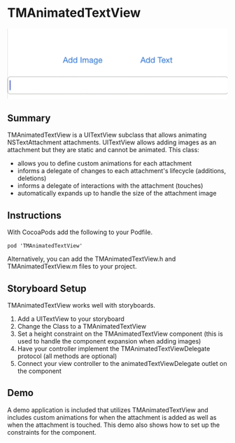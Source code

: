 # TMAnimatedTextView

![](https://github.com/TapMesh/TMAnimatedTextView/blob/master/TMAnimatedTextView.gif)

Summary
-------

TMAnimatedTextView is a UITextView subclass that allows animating NSTextAttachment attachments. UITextView allows adding images as an attachment but they are static and cannot be animated. This class:

* allows you to define custom animations for each attachment
* informs a delegate of changes to each attachment's lifecycle (additions, deletions)
* informs a delegate of interactions with the attachment (touches)
* automatically expands up to handle the size of the attachment image

Instructions
------------

With CocoaPods add the following to your Podfile.

    pod 'TMAnimatedTextView'

Alternatively, you can add the TMAnimatedTextView.h and TMAnimatedTextView.m files to your project.

Storyboard Setup
----------------

TMAnimatedTextView works well with storyboards.

1. Add a UITextView to your storyboard
2. Change the Class to a TMAnimatedTextView
3. Set a height constraint on the TMAnimatedTextView component (this is used to handle the component expansion when adding images)
4. Have your controller implement the TMAnimatedTextViewDelegate protocol (all methods are optional)
5. Connect your view controller to the animatedTextViewDelegate outlet on the component

Demo
----

A demo application is included that utilizes TMAnimatedTextView and includes custom animations for when the attachment is added as well as when the attachment is touched. This demo also shows how to set up the constraints for the component.
